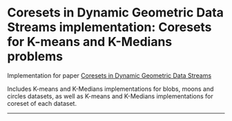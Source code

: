 # Coresets in Dynamic Geometric Data Streams implementation: Coresets for K-means and K-Medians problems
Implementation for paper [Coresets in Dynamic Geometric Data Streams](https://dl.acm.org/doi/10.1145/1060590.1060622)

Includes K-means and K-Medians implementations for blobs, moons and circles datasets, as well as K-means and K-Medians implementations for coreset of each dataset.

----------------------------------------------------------------------------------------

